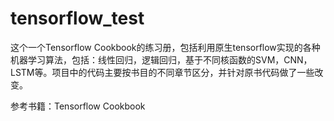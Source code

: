 # tensorflow_test
这个一个Tensorflow Cookbook的练习册，包括利用原生tensorflow实现的各种机器学习算法，包括：线性回归，逻辑回归，基于不同核函数的SVM，CNN，LSTM等。项目中的代码主要按书目的不同章节区分，并针对原书代码做了一些改变。


参考书籍：Tensorflow Cookbook
